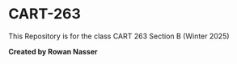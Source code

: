 # CART-263

This Repository is for the class CART 263 Section B (Winter 2025)

**Created by Rowan Nasser**
